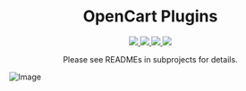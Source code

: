 <h1 align="center">OpenCart Plugins</h1>

<p align="center">
  <a href="./LICENSE">
    <img src="https://img.shields.io/badge/License-MIT-blue.svg" />
  </a>
  <a href="https://github.com/overvis/opencart-plugins/stargazers">
    <img src="https://img.shields.io/github/stars/overvis/opencart-plugins.svg" />
  </a>
  <a href="https://github.com/overvis/opencart-plugins/network/members">
    <img src="https://img.shields.io/github/forks/overvis/opencart-plugins.svg" />
  </a>
  <a href="https://github.com/overvis/opencart-plugins/issues">
    <img src="https://img.shields.io/github/issues/overvis/opencart-plugins.svg" />
  </a>
</p>

<p align="center">Please see READMEs in subprojects for details.</p>
<p>
  
![Image](https://user-images.githubusercontent.com/12776547/115920686-10c88f00-a46a-11eb-8dfd-b6c7c589c79e.png)

</p>
